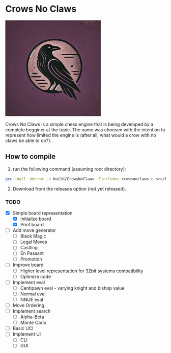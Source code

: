# Crows No Claws

<img src="assets\CrowsNoClawsLogo.png" width="300" height="300">

Crows No Claws is a simple chess engine that is being developed by a complete begginer at the topic. The name was choosen with the intention to represent how limited the engine is (after all, what would a crow with no claws be able to do?).

## How to compile

1. run the following command (assuming root directory):
```bash
gcc -Wall -Werror -o build/CrowsNoClaws -Iincludes crowsnoclaws.c src/board.c src/move_generator.c src/constant.c src/magic/magic.c -O3
```
2. Download from the releases option (not yet released).

### TODO

- [x] Simple board representation
    - [x] Initialize board
    - [x] Print board
- [ ] Add move generator
    - [ ] Black Magic
    - [ ] Legal Moves
    - [ ] Castling
    - [ ] En Passant
    - [ ] Promotion
- [ ] Improve board
    - [ ] Higher level representation for 32bit systems compatibility 
    - [ ] Optimize code
- [ ] Implement eval
    - [ ] Centipawn eval - varying knight and bishop value
    - [ ] Normal eval
    - [ ] NNUE eval
- [ ] Move Ordering
- [ ] Implement search
    - [ ] Alpha-Beta
    - [ ] Monte Carlo
- [ ] Basic UCI
- [ ] Implement UI
    - [ ] CLI
    - [ ] GUI